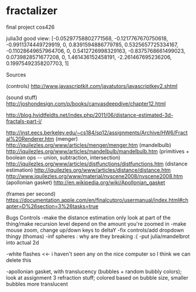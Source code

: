 # fractalizer
final project cos426

julia3d good view:
[-0.05297758802771568, -0.1217767670750618, -0.9911374449729919, 0, 0.8391594886779785, 0.5325657725334167, -0.11028649657964706, 0, 0.5412726998329163, -0.8375768661499023, 0.0739828571677208, 0, 1.461436152458191, -2.261467695236206, 0.19975492358207703, 1]

Sources

(controls) http://www.javascriptkit.com/javatutors/javascriptkey2.shtml

(sound stuff) http://joshondesign.com/p/books/canvasdeepdive/chapter12.html

http://blog.hvidtfeldts.net/index.php/2011/06/distance-estimated-3d-fractals-part-i/

http://inst.eecs.berkeley.edu/~cs184/sp12/assignments/Archive/HW6/Fractal%20Renderer.htm
(menger) http://iquilezles.org/www/articles/menger/menger.htm
(mandelbulb) http://iquilezles.org/www/articles/mandelbulb/mandelbulb.htm
(primitives + boolean ops -- union, subtraction, intersection) http://iquilezles.org/www/articles/distfunctions/distfunctions.htm
(distance estimation) http://iquilezles.org/www/articles/distance/distance.htm
http://www.iquilezles.org/www/material/nvscene2008/nvscene2008.htm
(apollonian gasket) http://en.wikipedia.org/wiki/Apollonian_gasket

(frames per second) https://documentation.apple.com/en/finalcutpro/usermanual/index.html#chapter=D%26section=3%26tasks=true


Bugs
Controls
	-make the distance estimation only look at part of the thing/make recursion level depend on the amount you're zoomed in
	-make mouse zoom, change up/down keys to deltaY
	-fix controls/add dropdown thingy (thomas)
-inf spheres : why are they breaking :(
-put julia/mandelbrot into actual 2d

-white flashes <<- i haven't seen any on the nice computer so I think we can delete this

-apollonian gasket, with translucency (bubbles + random bubbly colors); look at assignment 3 refraction stuff; colored based on bubble size, smaller bubbles more translucent